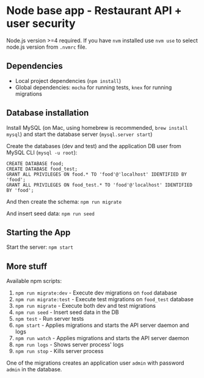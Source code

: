 # Node base app - Restaurant API + user security
Node.js version >=4 required. If you have `nvm` installed use `nvm use` to select node.js version from `.nvmrc` file.
## Dependencies
- Local project dependencies (`npm install`)
- Global dependencies: `mocha` for running tests, `knex` for running migrations

## Database installation
Install MySQL (on Mac, using homebrew is recommended, `brew install mysql`) and start the database server (`mysql.server start`)

Create the databases (dev and test) and the application DB user from MySQL CLI (`mysql -u root`):
```
CREATE DATABASE food;
CREATE DATABASE food_test;
GRANT ALL PRIVILEGES ON food.* TO 'food'@'localhost' IDENTIFIED BY 'food';
GRANT ALL PRIVILEGES ON food_test.* TO 'food'@'localhost' IDENTIFIED BY 'food';
```
And then create the schema:
```npm run migrate```

And insert seed data:
```npm run seed```

## Starting the App
Start the server:
```npm start```

## More stuff
Available npm scripts:

1. `npm run migrate:dev` - Execute dev migrations on `food` database
2. `npm run migrate:test` - Execute test migrations on `food_test` database
3. `npm run migrate` - Execute both dev and test migrations
4. `npm run seed` - Insert seed data in the DB
5. `npm test` - Run server tests
6. `npm start` - Applies migrations and starts the API server daemon and logs
7. `npm run watch` - Applies migrations and starts the API server daemon
8. `npm run logs` - Shows server process' logs
8. `npm run stop` - Kills server process


One of the migrations creates an application user `admin` with password `admin` in the database.
